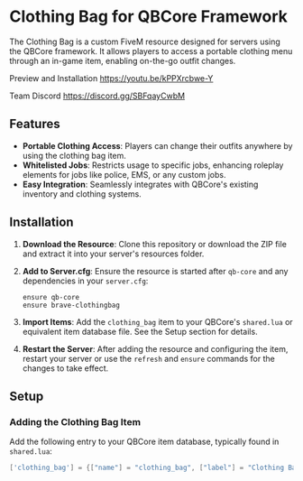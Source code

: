 # Clothing Bag for QBCore Framework

The Clothing Bag is a custom FiveM resource designed for servers using the QBCore framework. It allows players to access a portable clothing menu through an in-game item, enabling on-the-go outfit changes.

Preview and Installation
https://youtu.be/kPPXrcbwe-Y

Team Discord 
https://discord.gg/SBFqayCwbM

## Features

- **Portable Clothing Access**: Players can change their outfits anywhere by using the clothing bag item.
- **Whitelisted Jobs**: Restricts usage to specific jobs, enhancing roleplay elements for jobs like police, EMS, or any custom jobs.
- **Easy Integration**: Seamlessly integrates with QBCore's existing inventory and clothing systems.

## Installation

1. **Download the Resource**: Clone this repository or download the ZIP file and extract it into your server's resources folder.

2. **Add to Server.cfg**: Ensure the resource is started after `qb-core` and any dependencies in your `server.cfg`:

    ```plaintext
    ensure qb-core
    ensure brave-clothingbag
    ```

3. **Import Items**: Add the `clothing_bag` item to your QBCore's `shared.lua` or equivalent item database file. See the Setup section for details.

4. **Restart the Server**: After adding the resource and configuring the item, restart your server or use the `refresh` and `ensure` commands for the changes to take effect.

## Setup

### Adding the Clothing Bag Item

Add the following entry to your QBCore item database, typically found in `shared.lua`:

```lua
['clothing_bag'] = {["name"] = "clothing_bag", ["label"] = "Clothing Bag", ["weight"] = 500, ["type"] = "item", ["image"] = "clothing_bag.png", ["unique"] = true, ["useable"] = true, ["shouldClose"] = true, ["description"] = "A bag to change your clothes on the go."}


